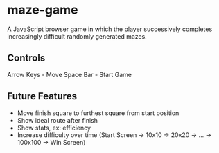 # maze-game
A JavaScript browser game in which the player successively completes increasingly difficult randomly generated mazes.

## Controls
Arrow Keys - Move
Space Bar - Start Game

## Future Features
- Move finish square to furthest square from start position
- Show ideal route after finish
- Show stats, ex: efficiency
- Increase difficulty over time (Start Screen -> 10x10 -> 20x20 -> ... -> 100x100 -> Win Screen)
